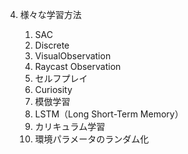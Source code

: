 4. 様々な学習方法

    1. SAC
    2. Discrete
    3. VisualObservation
    4. Raycast Observation
    5. セルフプレイ
    6. Curiosity
    7. 模倣学習
    8. LSTM（Long Short-Term Memory）
    9. カリキュラム学習
    10. 環境パラメータのランダム化

